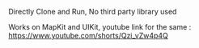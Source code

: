 Directly Clone and Run, No third party library used

Works on MapKit and UIKit, 
youtube link for the same : https://www.youtube.com/shorts/Qzi_vZw4p4Q
